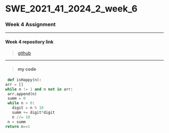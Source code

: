 # SWE_2021_41_2024_2_week_6 

### Week 4 Assignment 
---
#### Week 4 repository link
> [github](https://github.com/imchan685/SWE_2021_41_2024_2_week_4)
---
> #### my code
>>
   ```python
    def isHappy(n):
  arr = []
  while n != 1 and n not in arr:
    arr.append(n)
    summ = 0
    while n > 0:
      digit = n % 10
      summ += digit*digit
      n //= 10
    n = summ
  return n==1
  ```
  
